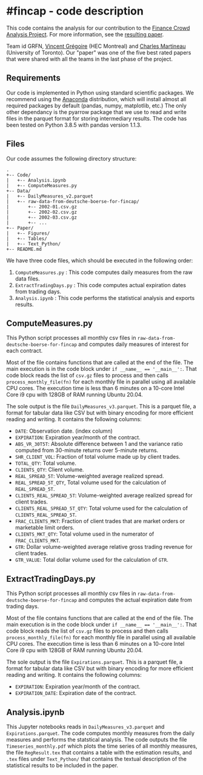 # #fincap - code description

This code contains the analysis for our contribution to the [Finance Crowd Analysis Project](https://fincap.academy/). For more information, see the [resulting paper](https://papers.ssrn.com/sol3/papers.cfm?abstract_id=3961574).

Team id GRFN, [Vincent Grégoire](https://www.vincentgregoire.com/) (HEC Montreal) and [Charles Martineau](https://www.charlesmartineau.com/) (University of Toronto). Our "paper" was one of the five best rated papers that were shared with all the teams in the last phase of the project.

## Requirements

Our code is implemented in Python using standard scientific packages.
We recommend using the [Anaconda](https://www.anaconda.com/) distribution, which will install almost all required packages by default (pandas, numpy, matplotlib, etc.) The only other dependancy is the pyarrow package that we use to read and write files in the parquet format for storing intermediary results. The code has been tested on Python 3.8.5 with pandas version 1.1.3.

## Files

Our code assumes the following directory structure:
```
.
+-- Code/
|   +-- Analysis.ipynb
|   +-- ComputeMeasures.py
+-- Data/
|   +-- DailyMeasures_v2.parquet
|   +-- raw-data-from-deutsche-boerse-for-fincap/
|       +-- 2002-01.csv.gz
|       +-- 2002-02.csv.gz
|       +-- 2002-03.csv.gz
|       +-- ...
+-- Paper/
|   +-- Figures/
|   +-- Tables/
|   +-- Text_Python/
+-- README.md
```

We have three code files, which should be executed in the following order:

1. `ComputeMeasures.py` : This code computes daily measures from the raw data files.
1. `ExtractTradingDays.py` : This code computes actual expiration dates from trading days.
2. `Analysis.ipynb` : This code performs the statistical analysis and exports results.

## ComputeMeasures.py

This Python script processes all monthly csv files in `raw-data-from-deutsche-boerse-for-fincap` and computes daily measures of interest for each contract.

Most of the file contains functions that are called at the end of the file. The main execution is in the code block
under `if __name__ == '__main__':`. That code block reads the list of `csv.gz` files to process and then calls `process_monthly_file(fn)` for each monthly file in parallel using all available CPU cores. The execution time is less than 6 minutes on a 10-core Intel Core i9 cpu with 128GB of RAM running Ubuntu 20.04.

The sole output is the file `DailyMeasures_v3.parquet`. This is a parquet file, a format for tabular data like CSV but with binary encoding for more efficient reading and writing. It contains the following columns:

- `DATE`: Observation date. (index column)
- `EXPIRATION`: Expiration year/month  of the contract.
- `ABS_VR_30T5T`: Absolute difference between 1 and the variance ratio computed from 30-minute returns over 5-minute returns.
- `SHR_CLIENT_VOL`: Fraction of total volume made up by client trades. 
- `TOTAL_QTY`: Total volume.
- `CLIENTS_QTY`: Client volume.
- `REAL_SPREAD_5T`: Volume-weighted average realized spread.
- `REAL_SPREAD_5T_QTY`, Total volume used for the calculation of `REAL_SPREAD_5T`.
- `CLIENTS_REAL_SPREAD_5T`: Volume-weighted average realized spread for client trades.
- `CLIENTS_REAL_SPREAD_5T_QTY`: Total volume used for the calculation of `CLIENTS_REAL_SPREAD_5T`.
- `FRAC_CLIENTS_MKT`: Fraction of client trades that are market orders or marketable limit orders.
- `CLIENTS_MKT_QTY`: Total volume used in the numerator of `FRAC_CLIENTS_MKT`.
- `GTR`: Dollar volume-weighted average relative gross trading revenue for client trades.
- `GTR_VALUE`: Total dollar volume used for the calculation of `GTR`.

## ExtractTradingDays.py

This Python script processes all monthly csv files in `raw-data-from-deutsche-boerse-for-fincap` and computes the actual expiration date from
trading days.

Most of the file contains functions that are called at the end of the file. The main execution is in the code block
under `if __name__ == '__main__':`. That code block reads the list of `csv.gz` files to process and then calls `process_monthly_file(fn)` for each monthly file in parallel using all available CPU cores. The execution time is less than 6 minutes on a 10-core Intel Core i9 cpu with 128GB of RAM running Ubuntu 20.04.

The sole output is the file `Expirations.parquet`. This is a parquet file, a format for tabular data like CSV but with binary encoding for more efficient reading and writing. It contains the following columns:

- `EXPIRATION`: Expiration year/month of the contract.
- `EXPIRATION_DATE`: Expiration date of the contract.

## Analysis.ipynb

This Jupyter notebooks reads in `DailyMeasures_v3.parquet` and `Expirations.parquet`. The code computes monthly measures from the daily measures and performs the statstical analysis.
The code outputs the file `Timeseries_monthly.pdf` which plots the time series of all monthly measures, the file `RegResult.tex` that contains a table with the estimation results, and `.tex` files under `Text_Python/` that contains the textual description of the statistical results to be included in the paper.
